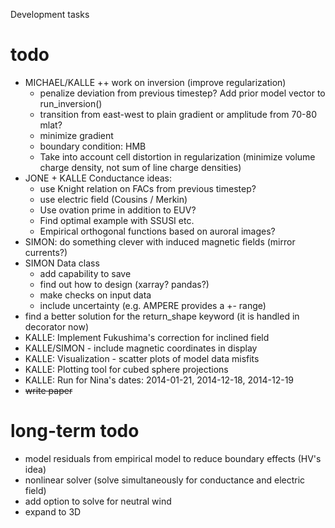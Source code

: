Development tasks

# todo
- MICHAEL/KALLE ++ work on inversion (improve regularization)
    - penalize deviation from previous timestep? Add prior model vector to run_inversion()
    - transition from east-west to plain gradient or amplitude from 70-80 mlat?
    - minimize gradient
    - boundary condition: HMB
    - Take into account cell distortion in regularization (minimize volume charge density, not sum of line charge densities)
- JONE + KALLE Conductance ideas:
    - use Knight relation on FACs from previous timestep?
    - use electric field (Cousins / Merkin)
    - Use ovation prime in addition to EUV?
    - Find optimal example with SSUSI etc. 
    - Empirical orthogonal functions based on auroral images?
- SIMON: do something clever with induced magnetic fields (mirror currents?)
- SIMON Data class
    - add capability to save
    - find out how to design (xarray? pandas?)
    - make checks on input data
    - include uncertainty (e.g. AMPERE provides a +- range)
- find a better solution for the return_shape keyword (it is handled in decorator now)
- KALLE: Implement Fukushima's correction for inclined field
- KALLE/SIMON - include magnetic coordinates in display
- KALLE: Visualization - scatter plots of model data misfits
- KALLE: Plotting tool for cubed sphere projections
- KALLE: Run for Nina's dates: 2014-01-21, 2014-12-18, 2014-12-19
- ~~write paper~~


# long-term todo
- model residuals from empirical model to reduce boundary effects (HV's idea)
- nonlinear solver (solve simultaneously for conductance and electric field)
- add option to solve for neutral wind
- expand to 3D
